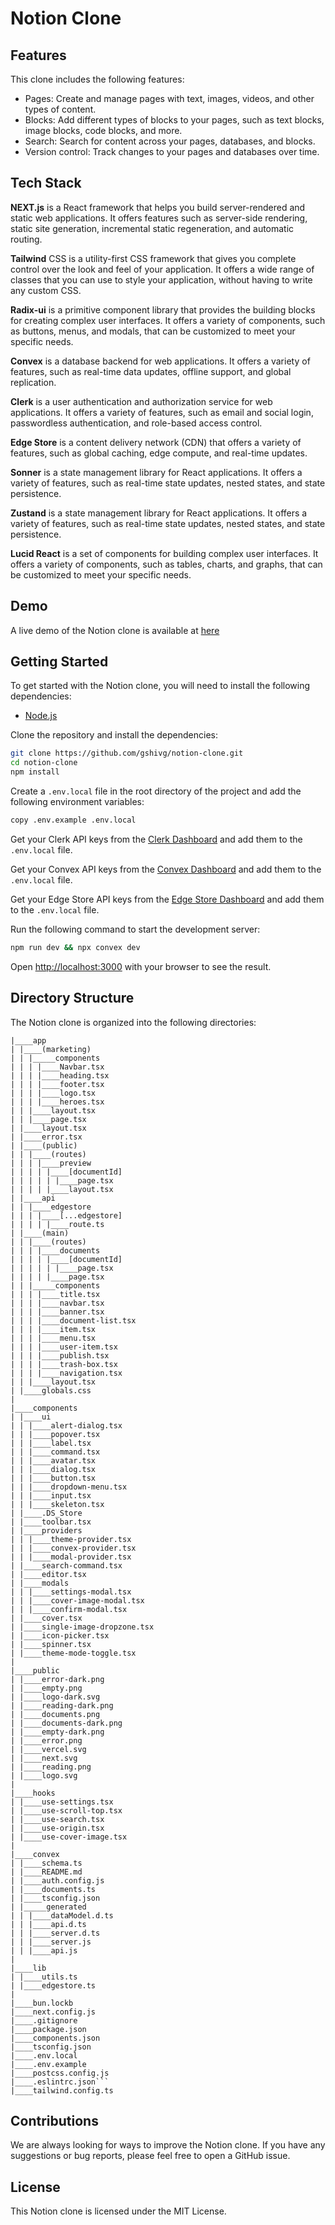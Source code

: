 # Notion Clone



## Features

This clone includes the following features:
* Pages: Create and manage pages with text, images, videos, and other types of content.
* Blocks: Add different types of blocks to your pages, such as text blocks, image blocks, code blocks, and more.
* Search: Search for content across your pages, databases, and blocks.
* Version control: Track changes to your pages and databases over time.


## Tech Stack

**NEXT.js** is a React framework that helps you build server-rendered and static web applications. It offers features such as server-side rendering, static site generation, incremental static regeneration, and automatic routing.

**Tailwind** CSS is a utility-first CSS framework that gives you complete control over the look and feel of your application. It offers a wide range of classes that you can use to style your application, without having to write any custom CSS.

**Radix-ui** is a primitive component library that provides the building blocks for creating complex user interfaces. It offers a variety of components, such as buttons, menus, and modals, that can be customized to meet your specific needs.

**Convex** is a database backend for web applications. It offers a variety of features, such as real-time data updates, offline support, and global replication.

**Clerk** is a user authentication and authorization service for web applications. It offers a variety of features, such as email and social login, passwordless authentication, and role-based access control.

**Edge Store** is a content delivery network (CDN) that offers a variety of features, such as global caching, edge compute, and real-time updates.

**Sonner** is a state management library for React applications. It offers a variety of features, such as real-time state updates, nested states, and state persistence.

**Zustand** is a state management library for React applications. It offers a variety of features, such as real-time state updates, nested states, and state persistence.

**Lucid React** is a set of components for building complex user interfaces. It offers a variety of components, such as tables, charts, and graphs, that can be customized to meet your specific needs.

## Demo

A live demo of the Notion clone is available at [here](https://note-taking-app-gshivg.vercel.app/documents/3n5mjfxm8nxa7tqhe3pkx3b59k5rbbg)

## Getting Started

To get started with the Notion clone, you will need to install the following dependencies:

* [Node.js](https://nodejs.org/en/download/)

Clone the repository and install the dependencies:
  
  ```bash
  git clone https://github.com/gshivg/notion-clone.git
  cd notion-clone
  npm install
  ```

Create a `.env.local` file in the root directory of the project and add the following environment variables:

  ```bash
  copy .env.example .env.local
  ```
  Get your Clerk API keys from the [Clerk Dashboard](https://dashboard.clerk.dev/) and add them to the `.env.local` file.

  Get your Convex API keys from the [Convex Dashboard](https://dashboard.convex.dev/) and add them to the `.env.local` file.

  Get your Edge Store API keys from the [Edge Store Dashboard](https://dashboard.edgestore.dev/) and add them to the `.env.local` file.

  Run the following command to start the development server:

  ```bash
  npm run dev && npx convex dev
  ```
  Open [http://localhost:3000](http://localhost:3000) with your browser to see the result.

## Directory Structure

The Notion clone is organized into the following directories:

```
|____app
| |____(marketing)
| | |_____components
| | | |____Navbar.tsx
| | | |____heading.tsx
| | | |____footer.tsx
| | | |____logo.tsx
| | | |____heroes.tsx
| | |____layout.tsx
| | |____page.tsx
| |____layout.tsx
| |____error.tsx
| |____(public)
| | |____(routes)
| | | |____preview
| | | | |____[documentId]
| | | | | |____page.tsx
| | | | |____layout.tsx
| |____api
| | |____edgestore
| | | |____[...edgestore]
| | | | |____route.ts
| |____(main)
| | |____(routes)
| | | |____documents
| | | | |____[documentId]
| | | | | |____page.tsx
| | | | |____page.tsx
| | |_____components
| | | |____title.tsx
| | | |____navbar.tsx
| | | |____banner.tsx
| | | |____document-list.tsx
| | | |____item.tsx
| | | |____menu.tsx
| | | |____user-item.tsx
| | | |____publish.tsx
| | | |____trash-box.tsx
| | | |____navigation.tsx
| | |____layout.tsx
| |____globals.css
|
|____components
| |____ui
| | |____alert-dialog.tsx
| | |____popover.tsx
| | |____label.tsx
| | |____command.tsx
| | |____avatar.tsx
| | |____dialog.tsx
| | |____button.tsx
| | |____dropdown-menu.tsx
| | |____input.tsx
| | |____skeleton.tsx
| |____.DS_Store
| |____toolbar.tsx
| |____providers
| | |____theme-provider.tsx
| | |____convex-provider.tsx
| | |____modal-provider.tsx
| |____search-command.tsx
| |____editor.tsx
| |____modals
| | |____settings-modal.tsx
| | |____cover-image-modal.tsx
| | |____confirm-modal.tsx
| |____cover.tsx
| |____single-image-dropzone.tsx
| |____icon-picker.tsx
| |____spinner.tsx
| |____theme-mode-toggle.tsx
|
|____public
| |____error-dark.png
| |____empty.png
| |____logo-dark.svg
| |____reading-dark.png
| |____documents.png
| |____documents-dark.png
| |____empty-dark.png
| |____error.png
| |____vercel.svg
| |____next.svg
| |____reading.png
| |____logo.svg
|
|____hooks
| |____use-settings.tsx
| |____use-scroll-top.tsx
| |____use-search.tsx
| |____use-origin.tsx
| |____use-cover-image.tsx
|
|____convex
| |____schema.ts
| |____README.md
| |____auth.config.js
| |____documents.ts
| |____tsconfig.json
| |_____generated
| | |____dataModel.d.ts
| | |____api.d.ts
| | |____server.d.ts
| | |____server.js
| | |____api.js
|
|____lib
| |____utils.ts
| |____edgestore.ts
|
|____bun.lockb
|____next.config.js
|____.gitignore
|____package.json
|____components.json
|____tsconfig.json
|____.env.local
|____.env.example
|____postcss.config.js
|____.eslintrc.json```
|____tailwind.config.ts
```

## Contributions

We are always looking for ways to improve the Notion clone. If you have any suggestions or bug reports, please feel free to open a GitHub issue.

## License

This Notion clone is licensed under the MIT License.